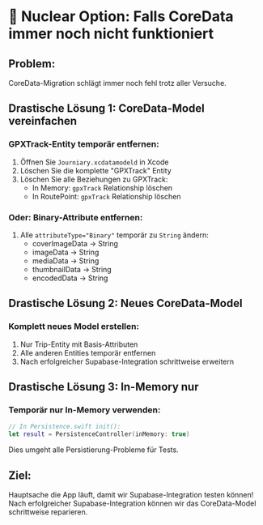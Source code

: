 # 🚨 Nuclear Option: Falls CoreData immer noch nicht funktioniert

## Problem:
CoreData-Migration schlägt immer noch fehl trotz aller Versuche.

## Drastische Lösung 1: CoreData-Model vereinfachen

### GPXTrack-Entity temporär entfernen:
1. Öffnen Sie `Journiary.xcdatamodeld` in Xcode
2. Löschen Sie die komplette "GPXTrack" Entity
3. Löschen Sie alle Beziehungen zu GPXTrack:
   - In Memory: `gpxTrack` Relationship löschen
   - In RoutePoint: `gpxTrack` Relationship löschen

### Oder: Binary-Attribute entfernen:
1. Alle `attributeType="Binary"` temporär zu `String` ändern:
   - coverImageData → String
   - imageData → String  
   - mediaData → String
   - thumbnailData → String
   - encodedData → String

## Drastische Lösung 2: Neues CoreData-Model

### Komplett neues Model erstellen:
1. Nur Trip-Entity mit Basis-Attributen
2. Alle anderen Entities temporär entfernen
3. Nach erfolgreicher Supabase-Integration schrittweise erweitern

## Drastische Lösung 3: In-Memory nur

### Temporär nur In-Memory verwenden:
```swift
// In Persistence.swift init():
let result = PersistenceController(inMemory: true)
```

Dies umgeht alle Persistierung-Probleme für Tests.

## Ziel:
Hauptsache die App läuft, damit wir Supabase-Integration testen können!
Nach erfolgreicher Supabase-Integration können wir das CoreData-Model schrittweise reparieren. 